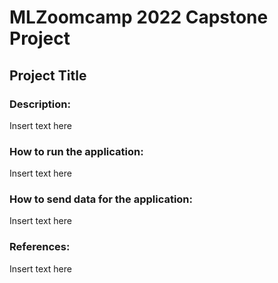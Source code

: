 # MLZoomcamp 2022 Capstone Project

## Project Title

### Description:
Insert text here

### How to run the application:
Insert text here

### How to send data for the application:
Insert text here

### References:
Insert text here